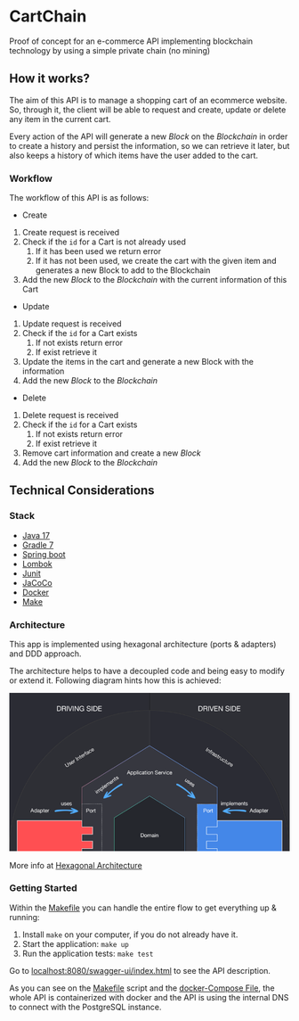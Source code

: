 # CartChain

Proof of concept for an e-commerce API implementing blockchain technology by using a simple private chain (no mining)

## How it works?

The aim of this API is to manage a shopping cart of an ecommerce website. So, through it, the client will be
able to request and create, update or delete any item in the current cart.

Every action of the API will generate a new _Block_ on the _Blockchain_ in order to create a history and persist the
information, so we can retrieve it later, but also keeps a history of which items have the user added to the cart.

### Workflow

The workflow of this API is as follows:

* Create

1. Create request is received
2. Check if the `id` for a Cart is not already used
    1. If it has been used we return error
    2. If it has not been used, we create the cart with the given item and generates a new Block to add to the
       Blockchain
3. Add the new _Block_ to the _Blockchain_ with the current information of this Cart

* Update

1. Update request is received
2. Check if the `id` for a Cart exists
    1. If not exists return error
    2. If exist retrieve it
3. Update the items in the cart and generate a new Block with the information
4. Add the new _Block_ to the _Blockchain_

* Delete

1. Delete request is received
2. Check if the `id` for a Cart exists
    1. If not exists return error
    2. If exist retrieve it
3. Remove cart information and create a new _Block_
4. Add the new _Block_ to the _Blockchain_

## Technical Considerations

### Stack
* [Java 17](https://openjdk.java.net/projects/jdk/17/)
* [Gradle 7](https://docs.gradle.org/7.0/release-notes.html)
* [Spring boot](https://spring.io/projects/spring-boot)
* [Lombok](https://projectlombok.org/)
* [Junit](https://junit.org/junit5/)
* [JaCoCo](https://docs.gradle.org/current/userguide/jacoco_plugin.html)
* [Docker](https://www.docker.com/)
* [Make](https://www.gnu.org/software/make/manual/make.html)

### Architecture

This app is implemented using hexagonal architecture (ports & adapters) and DDD approach.

The architecture helps to have a decoupled code and being easy to modify or extend it. Following diagram hints how this is achieved:

![Architecture](hexagonal.png)

More info at [Hexagonal Architecture](https://alistair.cockburn.us/hexagonal-architecture/)
### Getting Started

Within the [Makefile](Makefile) you can handle the entire flow to get everything up & running:

1. Install `make` on your computer, if you do not already have it.
2. Start the application: `make up`
3. Run the application tests: `make test`

Go to [localhost:8080/swagger-ui/index.html](http://localhost:8080/swagger-ui/index.html) to see the API description.

As you can see on the [Makefile](Makefile) script and the [docker-Compose File](docker-compose.yml), the whole API
is containerized with docker and the API is using the internal DNS to connect with the PostgreSQL instance.
